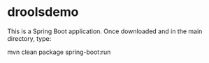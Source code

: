 droolsdemo
==========

This is a Spring Boot application.  Once downloaded and in the main directory, type:

mvn clean package spring-boot:run
